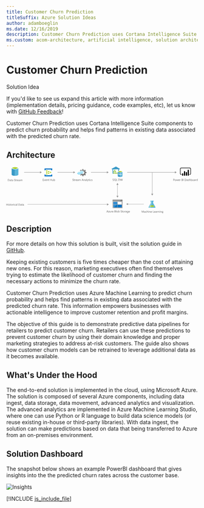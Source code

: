 ```yaml
---
title: Customer Churn Prediction
titleSuffix: Azure Solution Ideas
author: adamboeglin
ms.date: 12/16/2019
description: Customer Churn Prediction uses Cortana Intelligence Suite components to predict churn probability and helps find patterns in existing data associated with the predicted churn rate.
ms.custom: acom-architecture, artificial intelligence, solution architectures, Azure, ai gallery
---
```

# Customer Churn Prediction

<div class="alert">
    <p class="alert-title">
        <span class="icon is-left" aria-hidden="true">
            <span class="icon docon docon-lightbulb" role="presentation"></span>
        </span>Solution Idea</p>
    <p>If you'd like to see us expand this article with more information (implementation details, pricing guidance, code examples, etc), let us know with <a href="#feedback">GitHub Feedback</a>!</p>
</div>

Customer Churn Prediction uses Cortana Intelligence Suite components to predict churn probability and helps find patterns in existing data associated with the predicted churn rate.

## Architecture

<svg class="architecture-diagram" aria-labelledby="customer-churn-prediction" height="235.303" viewbox="0 0 961.382 235.303" width="961.382" xmlns="http://www.w3.org/2000/svg">
    <path d="M26.336 7.705v32.623c0 3.332 7.635 6.108 16.936 6.108V7.567H26.336z" fill="#3999c6"/>
    <path d="M42.994 46.574h.278c9.3 0 16.936-2.776 16.936-6.108V7.705H42.994z" fill="#59b4d9"/>
    <path d="M60.208 7.705c0 3.332-7.635 6.108-16.936 6.108s-16.936-2.776-16.936-6.108S33.971 1.6 43.272 1.6s16.936 2.774 16.936 6.105" fill="#fff"/>
    <path d="M56.737 7.289c0 2.221-6.108 4.026-13.465 4.026S29.806 9.51 29.806 7.289s6.108-4.026 13.465-4.026 13.465 1.8 13.465 4.026" fill="#7fba00"/>
    <path d="M53.961 9.788c1.8-.694 2.776-1.527 2.776-2.5 0-2.221-6.108-4.026-13.465-4.026-7.5 0-13.465 1.8-13.465 4.026 0 .972 1.111 1.8 2.776 2.5a31.743 31.743 0 0110.689-1.527 31.743 31.743 0 0110.689 1.527" fill="#b8d432"/>
    <path d="M7.215 73.066v-9.8h2.707q5.182 0 5.182 4.777a4.817 4.817 0 01-1.439 3.647 5.336 5.336 0 01-3.852 1.378zM8.364 64.3v7.725h1.463a4.151 4.151 0 003-1.033 3.869 3.869 0 001.073-2.924q0-3.768-4-3.768zM21.892 73.066h-1.121v-1.093h-.027a2.349 2.349 0 01-2.154 1.257 2.3 2.3 0 01-1.637-.555 1.916 1.916 0 01-.591-1.469q0-1.963 2.311-2.283l2.1-.295q0-1.784-1.442-1.783a3.446 3.446 0 00-2.283.861v-1.148a4.337 4.337 0 012.379-.656q2.468 0 2.468 2.611zm-1.121-3.541l-1.688.232a2.732 2.732 0 00-1.176.386 1.114 1.114 0 00-.4.981 1.066 1.066 0 00.366.837 1.416 1.416 0 00.974.325 1.8 1.8 0 001.377-.585 2.088 2.088 0 00.543-1.479zM27.251 73a2.166 2.166 0 01-1.046.219q-1.839 0-1.839-2.051v-4.145h-1.2v-.957h1.2v-1.709l1.121-.363v2.072h1.764v.957h-1.763v3.943a1.638 1.638 0 00.239 1.006.956.956 0 00.793.3 1.183 1.183 0 00.731-.232zM33.759 73.066h-1.121v-1.093h-.027a2.349 2.349 0 01-2.153 1.258 2.3 2.3 0 01-1.637-.555 1.916 1.916 0 01-.591-1.469q0-1.963 2.311-2.283l2.1-.295q0-1.784-1.442-1.783a3.446 3.446 0 00-2.283.861v-1.149a4.337 4.337 0 012.379-.656q2.468 0 2.468 2.611zm-1.121-3.541l-1.688.232a2.732 2.732 0 00-1.176.386 1.114 1.114 0 00-.4.981 1.066 1.066 0 00.366.837 1.416 1.416 0 00.974.325 1.8 1.8 0 001.377-.585 2.088 2.088 0 00.543-1.479zM39.4 72.67v-1.354a2.622 2.622 0 00.557.369 4.505 4.505 0 00.684.276 5.438 5.438 0 00.721.175 4.013 4.013 0 00.67.061 2.627 2.627 0 001.583-.393 1.475 1.475 0 00.349-1.822 1.962 1.962 0 00-.482-.536 4.782 4.782 0 00-.728-.465q-.42-.221-.906-.468-.513-.261-.957-.527a4.114 4.114 0 01-.772-.588 2.453 2.453 0 01-.516-.728 2.482 2.482 0 01.106-2.119 2.52 2.52 0 01.772-.817 3.522 3.522 0 011.09-.479 5.006 5.006 0 011.248-.156 4.784 4.784 0 012.112.348v1.293a3.827 3.827 0 00-2.229-.6 3.64 3.64 0 00-.752.078 2.137 2.137 0 00-.67.256 1.486 1.486 0 00-.479.459 1.213 1.213 0 00-.185.684 1.4 1.4 0 00.14.648 1.588 1.588 0 00.414.5 4.127 4.127 0 00.667.438q.393.211.906.465t1 .547a4.561 4.561 0 01.827.635 2.826 2.826 0 01.564.773 2.17 2.17 0 01.208.971 2.463 2.463 0 01-.284 1.227 2.322 2.322 0 01-.766.816 3.345 3.345 0 01-1.111.455 6.064 6.064 0 01-1.326.141 5.6 5.6 0 01-.574-.038 8.014 8.014 0 01-.7-.109 5.563 5.563 0 01-.673-.178 2.143 2.143 0 01-.508-.238zM49.94 73a2.166 2.166 0 01-1.046.219q-1.839 0-1.839-2.051v-4.145h-1.2v-.957h1.2v-1.709l1.121-.363v2.072h1.764v.957h-1.764v3.943a1.638 1.638 0 00.239 1.006.956.956 0 00.793.3 1.183 1.183 0 00.731-.232zM55.087 67.2a1.371 1.371 0 00-.848-.227 1.432 1.432 0 00-1.2.678 3.129 3.129 0 00-.482 1.846v3.568h-1.12v-7h1.121v1.441h.027a2.445 2.445 0 01.731-1.151 1.664 1.664 0 011.1-.413 1.817 1.817 0 01.67.1zM61.746 69.846H56.8a2.617 2.617 0 00.629 1.8 2.168 2.168 0 001.654.637 3.44 3.44 0 002.174-.779v1.056a4.065 4.065 0 01-2.44.67 2.959 2.959 0 01-2.331-.954 3.9 3.9 0 01-.848-2.683 3.828 3.828 0 01.926-2.663 2.967 2.967 0 012.3-1.028 2.631 2.631 0 012.126.889 3.7 3.7 0 01.752 2.467zM60.6 68.9a2.284 2.284 0 00-.468-1.512 1.6 1.6 0 00-1.282-.539 1.811 1.811 0 00-1.347.566 2.577 2.577 0 00-.684 1.484zM68.452 73.066h-1.121v-1.093H67.3a2.349 2.349 0 01-2.15 1.257 2.3 2.3 0 01-1.637-.555 1.916 1.916 0 01-.591-1.469q0-1.963 2.311-2.283l2.1-.295q0-1.784-1.442-1.783a3.446 3.446 0 00-2.283.861v-1.148a4.337 4.337 0 012.379-.656q2.468 0 2.468 2.611zm-1.121-3.541l-1.688.232a2.732 2.732 0 00-1.176.386 1.114 1.114 0 00-.4.981 1.066 1.066 0 00.366.837 1.416 1.416 0 00.974.325 1.8 1.8 0 001.377-.585 2.088 2.088 0 00.543-1.479zM80.5 73.066h-1.118v-4.02a3.029 3.029 0 00-.359-1.682 1.36 1.36 0 00-1.207-.52 1.494 1.494 0 00-1.22.656 2.509 2.509 0 00-.5 1.572v3.992h-1.123V68.91q0-2.065-1.593-2.064a1.473 1.473 0 00-1.217.618 2.559 2.559 0 00-.479 1.61v3.992h-1.12v-7h1.121v1.107h.027a2.378 2.378 0 012.174-1.273 2.02 2.02 0 011.982 1.449 2.5 2.5 0 012.325-1.449q2.31 0 2.311 2.85zM7.369 196.56H6.221v-4.47H1.148v4.471H0v-9.8h1.148v4.3h5.073v-4.3h1.148zM10.363 187.783a.71.71 0 01-.513-.205.693.693 0 01-.212-.52.719.719 0 01.725-.732.726.726 0 01.523.209.7.7 0 01.215.523.69.69 0 01-.215.512.717.717 0 01-.523.213zm.547 8.777H9.789v-7h1.121zM12.756 196.307v-1.2a3.318 3.318 0 002.017.678q1.477 0 1.477-.984a.855.855 0 00-.126-.476 1.252 1.252 0 00-.342-.345 2.581 2.581 0 00-.506-.271c-.194-.079-.4-.163-.625-.249a8.1 8.1 0 01-.817-.373 2.456 2.456 0 01-.588-.424 1.57 1.57 0 01-.355-.537 1.891 1.891 0 01-.12-.7 1.674 1.674 0 01.226-.872 2 2 0 01.6-.636 2.812 2.812 0 01.858-.387 3.833 3.833 0 01.995-.129 4.011 4.011 0 011.627.314v1.135a3.166 3.166 0 00-1.777-.506 2.077 2.077 0 00-.567.071 1.38 1.38 0 00-.434.2.918.918 0 00-.28.311.819.819 0 00-.1.4.956.956 0 00.1.457 1 1 0 00.291.328 2.2 2.2 0 00.465.26c.182.078.39.162.622.254a8.67 8.67 0 01.834.365 2.853 2.853 0 01.629.424 1.657 1.657 0 01.4.543 1.758 1.758 0 01.14.732 1.729 1.729 0 01-.229.9 1.959 1.959 0 01-.612.635 2.8 2.8 0 01-.882.377 4.355 4.355 0 01-1.046.123 3.967 3.967 0 01-1.875-.418zM22.367 196.492a2.166 2.166 0 01-1.046.219q-1.839 0-1.839-2.051v-4.143h-1.2v-.957h1.2v-1.709l1.121-.363v2.072h1.764v.957H20.6v3.943a1.638 1.638 0 00.239 1.006.956.956 0 00.793.3 1.183 1.183 0 00.731-.232zM26.681 196.724a3.249 3.249 0 01-2.478-.981 3.631 3.631 0 01-.926-2.6 3.788 3.788 0 01.964-2.756 3.467 3.467 0 012.6-.99 3.139 3.139 0 012.444.963 3.825 3.825 0 01.878 2.674 3.761 3.761 0 01-.947 2.683 3.316 3.316 0 01-2.535 1.007zm.082-6.385a2.131 2.131 0 00-1.709.734 3.019 3.019 0 00-.629 2.027 2.852 2.852 0 00.636 1.961 2.161 2.161 0 001.7.719 2.049 2.049 0 001.671-.705 3.053 3.053 0 00.584-2 3.107 3.107 0 00-.584-2.023 2.039 2.039 0 00-1.669-.712zM35.608 190.7a1.371 1.371 0 00-.848-.227 1.432 1.432 0 00-1.2.678 3.129 3.129 0 00-.482 1.846v3.568h-1.12v-7h1.121V191h.027a2.445 2.445 0 01.731-1.151 1.664 1.664 0 011.1-.413 1.817 1.817 0 01.67.1zM37.4 187.783a.71.71 0 01-.513-.205.693.693 0 01-.212-.52.719.719 0 01.725-.732.726.726 0 01.523.209.7.7 0 01.215.523.69.69 0 01-.215.512.717.717 0 01-.523.213zm.547 8.777h-1.122v-7h1.121zM44.987 196.238a3.637 3.637 0 01-1.914.486 3.169 3.169 0 01-2.417-.975 3.529 3.529 0 01-.919-2.525 3.881 3.881 0 01.991-2.779 3.468 3.468 0 012.646-1.049 3.674 3.674 0 011.627.342v1.148a2.846 2.846 0 00-1.668-.547 2.254 2.254 0 00-1.76.769 2.92 2.92 0 00-.687 2.021 2.78 2.78 0 00.646 1.941 2.228 2.228 0 001.733.711 2.807 2.807 0 001.723-.609zM51.693 196.56h-1.121v-1.094h-.027a2.349 2.349 0 01-2.153 1.258 2.3 2.3 0 01-1.637-.555 1.916 1.916 0 01-.591-1.469q0-1.963 2.311-2.283l2.1-.295q0-1.784-1.442-1.783a3.446 3.446 0 00-2.283.861v-1.148a4.337 4.337 0 012.379-.656q2.468 0 2.468 2.611zm-1.121-3.541l-1.688.232a2.732 2.732 0 00-1.176.386 1.114 1.114 0 00-.4.981 1.066 1.066 0 00.366.837 1.416 1.416 0 00.974.325 1.8 1.8 0 001.377-.585 2.088 2.088 0 00.543-1.479zM54.927 196.56h-1.121V186.2h1.121zM61.182 196.56v-9.8h2.707q5.182 0 5.182 4.777a4.817 4.817 0 01-1.439 3.647 5.336 5.336 0 01-3.852 1.378zm1.148-8.76v7.725h1.463a4.151 4.151 0 003-1.033 3.869 3.869 0 001.073-2.926q0-3.766-4.006-3.766zM75.858 196.56h-1.121v-1.094h-.027a2.349 2.349 0 01-2.153 1.258 2.3 2.3 0 01-1.637-.555 1.916 1.916 0 01-.591-1.469q0-1.963 2.311-2.283l2.1-.295q0-1.784-1.442-1.783a3.446 3.446 0 00-2.283.861v-1.148a4.337 4.337 0 012.379-.656q2.468 0 2.468 2.611zm-1.121-3.541l-1.688.232a2.732 2.732 0 00-1.176.386 1.114 1.114 0 00-.4.981 1.066 1.066 0 00.366.837 1.416 1.416 0 00.974.325 1.8 1.8 0 001.377-.585 2.088 2.088 0 00.543-1.479zM81.218 196.492a2.166 2.166 0 01-1.046.219q-1.839 0-1.839-2.051v-4.143h-1.2v-.957h1.2v-1.709l1.121-.363v2.072h1.764v.957h-1.764v3.943a1.638 1.638 0 00.239 1.006.956.956 0 00.793.3 1.183 1.183 0 00.731-.232zM87.726 196.56H86.6v-1.094h-.027a2.349 2.349 0 01-2.153 1.258 2.3 2.3 0 01-1.637-.555 1.916 1.916 0 01-.583-1.469q0-1.963 2.311-2.283l2.1-.295q0-1.784-1.442-1.783a3.446 3.446 0 00-2.283.861v-1.148a4.337 4.337 0 012.379-.656q2.468 0 2.468 2.611zm-1.126-3.541l-1.688.232a2.732 2.732 0 00-1.176.386 1.114 1.114 0 00-.4.981 1.066 1.066 0 00.366.837 1.416 1.416 0 00.974.325 1.8 1.8 0 001.377-.585 2.088 2.088 0 00.543-1.479z" fill="#5b5b5b"/>
    <path d="M215.782 27.426a.63.63 0 01-.667.667h-5.2a.63.63 0 01-.667-.667V23.56a.63.63 0 01.667-.667h5.2a.63.63 0 01.667.667zM225.115 31.426a.63.63 0 01-.667.667h-5.2a.63.63 0 01-.667-.667V27.56a.63.63 0 01.667-.667h5.2a.63.63 0 01.667.667zM215.782 35.426a.63.63 0 01-.667.667h-5.2a.63.63 0 01-.667-.667V31.56a.63.63 0 01.667-.667h5.2a.63.63 0 01.667.667zM206.449 23.426a.63.63 0 01-.667.667h-5.333a.63.63 0 01-.667-.667v-4a.63.63 0 01.667-.667h5.2c.533 0 .8.267.8.667z" fill="#b8d432"/>
    <path d="M229.782 9.426h-37.333a.63.63 0 00-.667.667v8a.63.63 0 00.667.667h4a.63.63 0 00.667-.667V14.76h28v3.333c0 .4.267.667.8.667h3.867a.63.63 0 00.667-.667v-8a.63.63 0 00-.668-.667zM229.782 40.226h-3.867a.63.63 0 00-.667.667v3.2h-28.133V40.76c0-.4-.267-.667-.8-.667h-3.867c-.4 0-.667.267-.667.8v7.867a.63.63 0 00.667.667h37.333a.63.63 0 00.667-.667v-7.867a.63.63 0 00-.666-.667z" fill="#0072c6"/>
    <path d="M206.449 31.426a.63.63 0 01-.667.667h-5.333a.63.63 0 01-.667-.667v-4a.63.63 0 01.667-.667h5.2c.533 0 .8.267.8.667zM206.449 39.426a.63.63 0 01-.667.667h-5.333a.63.63 0 01-.667-.667v-4a.63.63 0 01.667-.667h5.2c.533 0 .8.267.8.667z" fill="#b8d432"/>
    <path d="M396.689 36.964l1.12-2.892 5.131-1.772v-4.106l-.56-.187-4.571-1.307-1.12-2.892 2.332-4.758-2.892-2.892-.56.28-4.2 2.146-2.986-1.213-1.866-4.945h-4.2l-.187.56-1.4 4.385-2.892 1.12-4.938-2.146-2.986 2.892.28.56 1.306 2.426a14.685 14.685 0 017.371-1.866 15.049 15.049 0 019.61 3.919 21.6 21.6 0 011.773 1.493 7.121 7.121 0 01.746 1.025 7.276 7.276 0 01-1.866 9.33 7.145 7.145 0 01-7.371 1.026c-.28-.187-.466-.187-.56-.28a9.686 9.686 0 01-1.586-1.12c-.187 0-.28-.187-.56-.187a2.3 2.3 0 00-1.586.746l-.187.187a14.03 14.03 0 01-5.971 3.732L370.472 42l2.8 2.8.187.187.56-.28 4.2-2.146 2.892 1.12 1.586 4.945h4.2l.187-.56 1.493-4.385 2.892-1.12 4.945 2.146 2.8-3.079-.28-.56z" fill="#7a7a7a"/>
    <path d="M371.685 29.687A7.448 7.448 0 01360.4 29.5a.784.784 0 00-1.306 0 1.059 1.059 0 00-.28.746 1.781 1.781 0 00.28.746 9.418 9.418 0 0013.995.187 7.483 7.483 0 0111.2.28c.466.466 1.026.466 1.306 0a1.059 1.059 0 00.28-.746 1.781 1.781 0 00-.28-.746 9.387 9.387 0 00-13.91-.28z" fill="#48c8ef"/>
    <path d="M378.682 31.459a5.923 5.923 0 00-4.478 1.866l-.187.187-.187.187a10.517 10.517 0 01-8.117 3.359 11.392 11.392 0 01-8.024-3.732c-.466-.466-1.026-.466-1.306 0-.093 0-.093.187-.093.466a1.256 1.256 0 00.466.84 12.334 12.334 0 009.33 4.385 12.028 12.028 0 009.423-4.105l.187-.187.187-.187a4.23 4.23 0 013.079-1.306 4.4 4.4 0 013.079 1.493c.466.466 1.026.466 1.306 0a1.059 1.059 0 00.28-.746 1.781 1.781 0 00-.28-.746 7.589 7.589 0 00-4.665-1.774z" fill="#00abec"/>
    <path d="M370.845 27.634a10.941 10.941 0 018.117-3.452 10.82 10.82 0 017.837 3.732c.466.466 1.026.466 1.306 0a1.059 1.059 0 00.28-.746 1.781 1.781 0 00-.28-.746 12.334 12.334 0 00-9.33-4.385 12.531 12.531 0 00-9.423 4.105l-.187.187-.187.187a4.09 4.09 0 01-6.158-.187c-.466-.466-1.026-.466-1.306 0a1.059 1.059 0 00-.28.746 1.781 1.781 0 00.28.746 5.993 5.993 0 008.863.187l.187-.187z" fill="#84d6ef"/>
    <g opacity=".2" style="isolation:isolate" fill="#f1f1f1">
        <path d="M379.522 35.658c-.187 0-.28-.187-.56-.187a2.3 2.3 0 00-1.586.746l-.187.187a14.03 14.03 0 01-5.971 3.732l-.84 1.773 1.493 1.493 7.651-7.744zM371.592 22.316a14.685 14.685 0 017.371-1.866 15.049 15.049 0 019.61 3.919c.466.373.84.653 1.306 1.026l7.744-7.744-1.586-1.586-.56.28-4.2 2.146-2.892-1.12-1.866-4.945h-4.2l-.187.56-1.4 4.385-2.892 1.12-4.94-2.146-2.986 2.892.28.56z"/>
    </g>
    <path d="M188 71.849h-5.2v-9.8h4.977v1.039h-3.828v3.261h3.541v1.032h-3.541v3.432H188zM195.237 64.849l-2.789 7h-1.1l-2.652-7h1.23l1.777 5.086a4.589 4.589 0 01.246.978h.027a4.592 4.592 0 01.219-.95l1.859-5.113zM201.984 68.629h-4.942a2.617 2.617 0 00.629 1.8 2.168 2.168 0 001.654.636 3.44 3.44 0 002.174-.779v1.053a4.065 4.065 0 01-2.44.67 2.955 2.955 0 01-2.331-.954 3.9 3.9 0 01-.848-2.683 3.83 3.83 0 01.926-2.663 2.97 2.97 0 012.3-1.028 2.631 2.631 0 012.126.889 3.706 3.706 0 01.752 2.468zm-1.148-.95a2.28 2.28 0 00-.468-1.511 1.6 1.6 0 00-1.282-.54 1.808 1.808 0 00-1.347.567 2.577 2.577 0 00-.684 1.483zM209.49 71.849h-1.121v-3.993q0-2.228-1.627-2.229a1.766 1.766 0 00-1.391.632 2.345 2.345 0 00-.55 1.6v3.992h-1.121v-7h1.12v1.162h.027a2.527 2.527 0 012.3-1.326 2.142 2.142 0 011.757.741 3.306 3.306 0 01.608 2.144zM214.849 71.78a2.166 2.166 0 01-1.049.22q-1.839 0-1.839-2.051v-4.143h-1.2v-.957h1.2V63.14l1.121-.362v2.071h1.764v.957h-1.764v3.944a1.635 1.635 0 00.239 1 .956.956 0 00.793.3 1.177 1.177 0 00.731-.232zM227.7 71.849h-1.148v-4.471h-5.072v4.471h-1.148v-9.8h1.148v4.3h5.072v-4.3h1.148zM235.781 71.849h-1.121v-1.108h-.027a2.3 2.3 0 01-2.16 1.271q-2.5 0-2.5-2.98v-4.183h1.114v4.006q0 2.215 1.7 2.215a1.718 1.718 0 001.35-.6 2.319 2.319 0 00.53-1.583v-4.038h1.121zM239.192 70.837h-.027v1.012h-1.121V61.485h1.121v4.594h.027a2.651 2.651 0 012.42-1.395 2.565 2.565 0 012.109.94 3.879 3.879 0 01.762 2.519 4.343 4.343 0 01-.854 2.813 2.848 2.848 0 01-2.338 1.056 2.3 2.3 0 01-2.099-1.175zm-.027-2.823v.978a2.084 2.084 0 00.564 1.474 2.012 2.012 0 003.028-.175 3.574 3.574 0 00.578-2.167 2.822 2.822 0 00-.54-1.832 1.789 1.789 0 00-1.463-.663 1.984 1.984 0 00-1.572.681 2.5 2.5 0 00-.595 1.704zM332.368 71.452V70.1a2.622 2.622 0 00.557.369 4.407 4.407 0 00.684.276 5.29 5.29 0 00.721.175 4.02 4.02 0 00.67.062 2.627 2.627 0 001.583-.393 1.475 1.475 0 00.349-1.822 1.979 1.979 0 00-.482-.537 4.859 4.859 0 00-.728-.465q-.42-.221-.906-.468-.513-.259-.957-.526a4.114 4.114 0 01-.772-.588 2.457 2.457 0 01-.516-.729 2.482 2.482 0 01.106-2.119 2.527 2.527 0 01.772-.816 3.5 3.5 0 011.09-.479 4.961 4.961 0 011.248-.157 4.781 4.781 0 012.112.349v1.292a3.827 3.827 0 00-2.229-.6 3.642 3.642 0 00-.752.079 2.09 2.09 0 00-.67.256 1.494 1.494 0 00-.479.458 1.216 1.216 0 00-.185.684 1.4 1.4 0 00.14.649 1.6 1.6 0 00.414.5 4.127 4.127 0 00.667.438q.393.212.906.465t1 .547a4.565 4.565 0 01.827.636 2.837 2.837 0 01.564.772 2.173 2.173 0 01.208.971 2.467 2.467 0 01-.284 1.228 2.33 2.33 0 01-.766.816 3.366 3.366 0 01-1.111.455 6.125 6.125 0 01-1.326.14 5.333 5.333 0 01-.574-.038q-.342-.037-.7-.109a5.388 5.388 0 01-.673-.178 2.069 2.069 0 01-.508-.241zM342.909 71.78a2.166 2.166 0 01-1.046.219q-1.839 0-1.839-2.051v-4.142h-1.2v-.957h1.2V63.14l1.121-.362v2.071h1.764v.957h-1.764v3.944a1.635 1.635 0 00.239 1 .956.956 0 00.793.3 1.177 1.177 0 00.731-.232zM348.056 65.983a1.371 1.371 0 00-.848-.226 1.431 1.431 0 00-1.2.677 3.129 3.129 0 00-.482 1.846v3.568h-1.121v-7h1.121v1.442h.027a2.449 2.449 0 01.731-1.152 1.669 1.669 0 011.1-.413 1.838 1.838 0 01.67.1zM354.714 68.629h-4.942a2.617 2.617 0 00.629 1.8 2.168 2.168 0 001.654.636 3.44 3.44 0 002.174-.779v1.053a4.065 4.065 0 01-2.44.67 2.955 2.955 0 01-2.331-.954 3.9 3.9 0 01-.848-2.683 3.83 3.83 0 01.926-2.663 2.97 2.97 0 012.3-1.028 2.631 2.631 0 012.126.889 3.706 3.706 0 01.752 2.468zm-1.148-.95a2.28 2.28 0 00-.468-1.511 1.6 1.6 0 00-1.282-.54 1.808 1.808 0 00-1.347.567 2.577 2.577 0 00-.684 1.483zM361.42 71.849h-1.12v-1.094h-.027a2.347 2.347 0 01-2.153 1.258 2.3 2.3 0 01-1.637-.554 1.919 1.919 0 01-.591-1.47q0-1.961 2.311-2.283l2.1-.294q0-1.784-1.442-1.784a3.446 3.446 0 00-2.283.861v-1.148a4.337 4.337 0 012.379-.656q2.468 0 2.468 2.611zm-1.12-3.542l-1.688.232a2.759 2.759 0 00-1.176.386 1.115 1.115 0 00-.4.981 1.066 1.066 0 00.366.837 1.411 1.411 0 00.974.325 1.8 1.8 0 001.377-.585A2.086 2.086 0 00360.3 69zM373.472 71.849h-1.121v-4.02a3.034 3.034 0 00-.359-1.682 1.36 1.36 0 00-1.207-.52 1.494 1.494 0 00-1.22.656 2.511 2.511 0 00-.5 1.572v3.992h-1.121v-4.155q0-2.064-1.593-2.064a1.476 1.476 0 00-1.217.618 2.559 2.559 0 00-.479 1.61v3.992h-1.121v-7h1.121v1.107h.027a2.378 2.378 0 012.174-1.271 2.02 2.02 0 011.982 1.449 2.5 2.5 0 012.324-1.449q2.31 0 2.311 2.851zM387.165 71.849h-1.271l-1.04-2.749H380.7l-.978 2.748h-1.278l3.76-9.8h1.189zm-2.687-3.78l-1.538-4.177a3.974 3.974 0 01-.15-.656h-.027a3.668 3.668 0 01-.157.656l-1.524 4.177zM394.267 71.849h-1.121v-3.993q0-2.228-1.627-2.229a1.766 1.766 0 00-1.391.632 2.345 2.345 0 00-.55 1.6v3.992h-1.121v-7h1.121v1.162h.027a2.527 2.527 0 012.3-1.326 2.142 2.142 0 011.757.741 3.306 3.306 0 01.608 2.144zM401.39 71.849h-1.121v-1.094h-.027a2.347 2.347 0 01-2.153 1.258 2.3 2.3 0 01-1.637-.554 1.919 1.919 0 01-.591-1.47q0-1.961 2.311-2.283l2.1-.294q0-1.784-1.442-1.784a3.446 3.446 0 00-2.283.861v-1.148a4.337 4.337 0 012.379-.656q2.468 0 2.468 2.611zm-1.121-3.541l-1.688.232a2.759 2.759 0 00-1.176.386 1.115 1.115 0 00-.4.981 1.066 1.066 0 00.366.837 1.411 1.411 0 00.974.325 1.8 1.8 0 001.377-.585 2.086 2.086 0 00.547-1.484zM404.624 71.849H403.5V61.485h1.121zM412.464 64.849l-3.22 8.121q-.861 2.174-2.42 2.174a2.587 2.587 0 01-.731-.089v-1a2.077 2.077 0 00.663.123 1.374 1.374 0 001.271-1.012l.561-1.326-2.734-6.986h1.246l1.894 5.387q.034.1.144.533h.041q.034-.164.137-.52l1.989-5.4zM416.956 71.78a2.166 2.166 0 01-1.046.22q-1.839 0-1.839-2.051v-4.143h-1.2v-.957h1.2V63.14l1.121-.362v2.071h1.764v.957h-1.764v3.944a1.635 1.635 0 00.239 1 .956.956 0 00.793.3 1.177 1.177 0 00.731-.232zM419.027 63.071a.71.71 0 01-.513-.205.691.691 0 01-.212-.52.719.719 0 01.725-.731.722.722 0 01.523.209.73.73 0 010 1.035.72.72 0 01-.523.212zm.547 8.777h-1.121v-7h1.121zM426.615 71.527a3.637 3.637 0 01-1.914.485 3.172 3.172 0 01-2.417-.974 3.533 3.533 0 01-.919-2.526 3.878 3.878 0 01.991-2.778 3.465 3.465 0 012.644-1.05 3.687 3.687 0 011.627.342v1.148a2.853 2.853 0 00-1.668-.547 2.257 2.257 0 00-1.76.769 2.921 2.921 0 00-.687 2.021 2.778 2.778 0 00.646 1.941 2.228 2.228 0 001.733.711 2.806 2.806 0 001.723-.608zM427.886 71.6v-1.2a3.317 3.317 0 002.017.677q1.477 0 1.477-.984a.859.859 0 00-.126-.476 1.279 1.279 0 00-.342-.345 2.634 2.634 0 00-.506-.271q-.291-.119-.625-.249a8.107 8.107 0 01-.817-.372 2.51 2.51 0 01-.588-.424 1.58 1.58 0 01-.355-.537 1.9 1.9 0 01-.12-.7 1.677 1.677 0 01.226-.872 2 2 0 01.6-.635 2.766 2.766 0 01.858-.387 3.833 3.833 0 01.995-.13 4.011 4.011 0 011.627.314v1.135a3.174 3.174 0 00-1.777-.506 2.116 2.116 0 00-.567.071 1.4 1.4 0 00-.434.2.931.931 0 00-.28.312.816.816 0 00-.1.4.957.957 0 00.1.458 1 1 0 00.291.328 2.244 2.244 0 00.465.26q.273.117.622.253a8.427 8.427 0 01.834.366 2.819 2.819 0 01.629.424 1.646 1.646 0 01.4.543 1.756 1.756 0 01.14.731 1.724 1.724 0 01-.229.9 1.962 1.962 0 01-.612.636 2.821 2.821 0 01-.882.376 4.355 4.355 0 01-1.046.123 3.979 3.979 0 01-1.875-.419z" fill="#5b5b5b"/>
    <path fill="#969696" d="M257.227 28.344h81.265v1.5h-81.265z"/>
    <path fill="#969696" d="M336.961 23.858l9.067 5.236-9.067 5.235V23.858zM89.227 28.344h81.265v1.5H89.227z"/>
    <path fill="#969696" d="M168.961 23.858l9.067 5.236-9.067 5.235V23.858zM609.762 188.344h81.265v1.5h-81.265z"/>
    <path fill="#969696" d="M611.294 194.329l-9.067-5.235 9.067-5.236v10.471zM425.219 28.344h81.265v1.5h-81.265z"/>
    <path fill="#969696" d="M504.952 23.858l9.067 5.236-9.067 5.235V23.858zM106.233 189.836h401.265v1.5H106.233z"/>
    <path fill="#969696" d="M505.966 185.35l9.067 5.236-9.067 5.235V185.35zM607.219 28.344h241.265v1.5H607.219z"/>
    <path fill="#969696" d="M846.952 23.858l9.067 5.236-9.067 5.235V23.858z"/>
    <path fill="#7fbb42" d="M542.427 16.495h5.179v5.179h-5.179zM538.321 30.539h5.179v5.179h-5.179zM545.691 30.539h5.179v5.179h-5.179zM552.988 30.539h5.179v5.179h-5.179zM538.321 23.517h5.179v5.179h-5.179zM545.691 23.517h5.179v5.179h-5.179z"/>
    <path fill="#3999c6" d="M550.797 0l-21.398 10.837V14h4.163v21.893h3.482V14h25.36v20.5h3.83V14h3.816v-3.163L550.797 0z"/>
    <path fill="#b8d433" d="M547.606 21.675h-.595v-4.512h-4.584v-.668h5.179v5.18z" opacity=".8"/>
    <path fill="#b8d433" d="M542.427 16.495h.595v4.527h4.584v.653h-5.179v-5.18z" opacity=".5"/>
    <path fill="#b8d433" d="M543.5 28.697h-.58v-4.512h-4.599v-.668h5.179v5.18z" opacity=".8"/>
    <path fill="#b8d433" d="M538.321 23.517h.595v4.512h4.584v.668h-5.179v-5.18z" opacity=".5"/>
    <path fill="#b8d433" d="M550.899 28.697h-.623v-4.512h-4.585v-.668h5.208v5.18z" opacity=".8"/>
    <path fill="#b8d433" d="M545.691 23.517h.624v4.512h4.584v.668h-5.208v-5.18z" opacity=".5"/>
    <path fill="#b8d433" d="M543.5 35.718h-.58v-4.526h-4.599v-.653h5.179v5.179z" opacity=".8"/>
    <path fill="#b8d433" d="M538.321 30.539h.595v4.512h4.584v.667h-5.179v-5.179z" opacity=".5"/>
    <path fill="#b8d433" d="M550.899 35.718h-.623v-4.526h-4.585v-.653h5.208v5.179z" opacity=".8"/>
    <path fill="#b8d433" d="M545.691 30.539h.624v4.512h4.584v.667h-5.208v-5.179z" opacity=".5"/>
    <path fill="#b8d433" d="M558.168 35.718h-.595v-4.526h-4.585v-.653h5.18v5.179z" opacity=".8"/>
    <path fill="#b8d433" d="M552.988 30.539h.595v4.512h4.585v.667h-5.18v-5.179z" opacity=".5"/>
    <path fill="#b8d433" d="M543.196 21.675h-.769v-.595l4.483-4.585h.696v.523l-4.41 4.657zM546.46 28.697h-.769v-.595l4.526-4.585h.682v.523l-4.439 4.657zM539.09 28.697h-.769v-.595l4.483-4.585h.696v.523l-4.41 4.657zM539.09 35.718h-.769v-.594l4.483-4.585h.696v.522l-4.41 4.657zM546.46 35.718h-.769v-.594l4.526-4.585h.682v.522l-4.439 4.657zM553.757 35.718h-.769v-.594l4.483-4.585h.697v.522l-4.411 4.657z" opacity=".8"/>
    <path d="M560.083 25.81v22.545c0 2.321 5.252 4.236 11.708 4.236V25.81z" fill="#3999c6"/>
    <path d="M571.617 52.606h.174c6.471 0 11.708-1.915 11.708-4.236V25.81h-11.882v26.8z" fill="#5ab4d9"/>
    <path d="M583.5 25.81c0 2.321-5.252 4.236-11.708 4.236s-11.708-1.9-11.708-4.236 5.252-4.236 11.708-4.236S583.5 23.445 583.5 25.81" fill="#fff"/>
    <path d="M581.1 25.563c0 1.523-4.164 2.815-9.314 2.815s-9.314-1.248-9.314-2.815c0-1.523 4.164-2.815 9.314-2.815s9.314 1.262 9.314 2.815" fill="#7fbb42"/>
    <path d="M579.161 27.275c1.219-.493 1.944-1.074 1.944-1.7 0-1.523-4.164-2.815-9.314-2.815s-9.314 1.248-9.314 2.815c0 .667.725 1.248 1.944 1.7a21.7 21.7 0 017.37-1.074 20.72 20.72 0 017.37 1.074" fill="#b8d433"/>
    <path d="M563 41.971v-1.6a2.933 2.933 0 00.943.551 3.726 3.726 0 001 .174 1.814 1.814 0 00.522-.073.976.976 0 00.377-.145.47.47 0 00.2-.247.97.97 0 00.073-.276.639.639 0 00-.1-.377 1.646 1.646 0 00-.319-.319c-.145-.1-.319-.174-.493-.276-.174-.073-.377-.174-.624-.276a3.724 3.724 0 01-1.248-.827 1.856 1.856 0 01-.421-1.219 2.017 2.017 0 01.2-.943 1.885 1.885 0 01.595-.667 2.192 2.192 0 01.9-.377 5.185 5.185 0 011.074-.1 6.189 6.189 0 01.972.073 2.932 2.932 0 01.8.2v1.494a2.309 2.309 0 00-.377-.2 3.582 3.582 0 00-.421-.145c-.145-.029-.319-.073-.45-.1a2.053 2.053 0 00-.421-.029 2.655 2.655 0 00-.493.029.976.976 0 00-.377.145c-.1.073-.174.145-.247.2a.4.4 0 00-.073.276.586.586 0 00.1.319 1.234 1.234 0 00.276.276 2.148 2.148 0 00.421.247c.174.073.348.174.551.247a4.742 4.742 0 01.769.377 2.779 2.779 0 01.595.45 1.67 1.67 0 01.377.595 2.2 2.2 0 01.145.769 2.368 2.368 0 01-.2 1 1.719 1.719 0 01-.624.667 2.38 2.38 0 01-.9.348 5.185 5.185 0 01-1.074.1 5.615 5.615 0 01-1.117-.1 1.934 1.934 0 01-.911-.241zM571.994 42.392a3.412 3.412 0 01-2.5-1 3.668 3.668 0 01-.972-2.611 3.794 3.794 0 01.972-2.713 3.357 3.357 0 012.568-1.045 3.3 3.3 0 012.466 1 3.651 3.651 0 01.943 2.64 3.794 3.794 0 01-.972 2.713l-.073.073-.073.073 1.813 1.741h-2.263l-.943-.972a4.241 4.241 0 01-.966.101zm.073-5.977a1.664 1.664 0 00-1.349.624 2.514 2.514 0 00-.493 1.668 2.684 2.684 0 00.493 1.668 1.593 1.593 0 001.291.624 1.669 1.669 0 001.32-.595 2.684 2.684 0 00.493-1.668 2.851 2.851 0 00-.493-1.736 1.506 1.506 0 00-1.263-.585zM580.931 42.247h-4.236v-7.123h1.6v5.8h2.64v1.32z" fill="#fff"/>
    <path d="M749.064 203.716L737.855 184.3v-7.86h.2a2.427 2.427 0 100-4.855h-12.227a2.428 2.428 0 000 4.856h.2v7.859l-11.209 19.414c-1.23 2.129-.224 3.871 2.235 3.871h29.773c2.461.002 3.466-1.74 2.237-3.869z" fill="#59b4d9"/>
    <path fill="#b8d432" d="M724.054 195.359l-4.626 8.011h25.029l-4.625-8.011h-15.778z"/>
    <path d="M732.537 198.61a2.257 2.257 0 002.031-3.251h-4.063a2.257 2.257 0 002.032 3.251z" fill="#7fba00"/>
    <circle cx="735.344" cy="200.355" fill="#7fba00" r="1.11"/>
    <path d="M714.822 203.716l11.209-19.416v-7.859h-.2a2.427 2.427 0 110-4.855h5.27v12.652l-5.908 23.348h-8.134c-2.459.001-3.467-1.741-2.237-3.87z" fill="#fff" opacity=".25"/>
    <path d="M690.473 232.008h-1.142v-6.576q0-.779.1-1.906h-.031a6.119 6.119 0 01-.294.949l-3.35 7.533h-.556l-3.343-7.479a5.828 5.828 0 01-.294-1h-.027q.055.587.055 1.92v6.563h-1.107v-9.8H682l3 6.829a8.77 8.77 0 01.451 1.176h.041q.294-.806.472-1.2l3.069-6.809h1.436zM697.91 232.008h-1.121v-1.094h-.027a2.347 2.347 0 01-2.153 1.258 2.3 2.3 0 01-1.637-.553 1.919 1.919 0 01-.591-1.471q0-1.961 2.311-2.283l2.1-.293q0-1.784-1.442-1.785a3.446 3.446 0 00-2.283.861V225.5a4.337 4.337 0 012.379-.656q2.468 0 2.468 2.611zm-1.121-3.541l-1.688.232a2.745 2.745 0 00-1.176.387 1.113 1.113 0 00-.4.98 1.07 1.07 0 00.366.838 1.411 1.411 0 00.974.324 1.8 1.8 0 001.377-.584 2.088 2.088 0 00.543-1.48zM704.794 231.687a3.646 3.646 0 01-1.914.484 3.168 3.168 0 01-2.417-.974 3.53 3.53 0 01-.919-2.526 3.881 3.881 0 01.991-2.778 3.465 3.465 0 012.646-1.05 3.687 3.687 0 011.627.342v1.148a2.853 2.853 0 00-1.668-.547 2.254 2.254 0 00-1.76.77 2.917 2.917 0 00-.687 2.02 2.778 2.778 0 00.646 1.941 2.224 2.224 0 001.733.711 2.811 2.811 0 001.723-.607zM712.3 232.008h-1.121v-4.033q0-2.187-1.627-2.187a1.773 1.773 0 00-1.381.633 2.356 2.356 0 00-.561 1.623v3.965h-1.121v-10.365h1.121v4.525h.027a2.546 2.546 0 012.3-1.326q2.365 0 2.365 2.852zM714.986 223.23a.71.71 0 01-.513-.205.691.691 0 01-.212-.52.717.717 0 01.725-.73.721.721 0 01.523.208.731.731 0 010 1.036.72.72 0 01-.523.211zm.547 8.777h-1.121v-7h1.121zM723.613 232.008h-1.121v-3.992q0-2.228-1.627-2.229a1.764 1.764 0 00-1.391.633 2.343 2.343 0 00-.55 1.6v3.992H717.8v-7h1.121v1.162h.027a2.527 2.527 0 012.3-1.326 2.143 2.143 0 011.757.742 3.3 3.3 0 01.608 2.143zM731.352 228.789h-4.942a2.617 2.617 0 00.629 1.8 2.167 2.167 0 001.654.635 3.44 3.44 0 002.174-.779v1.055a4.058 4.058 0 01-2.44.67 2.958 2.958 0 01-2.331-.953 3.9 3.9 0 01-.848-2.684 3.826 3.826 0 01.926-2.662 2.971 2.971 0 012.3-1.029 2.634 2.634 0 012.126.889 3.709 3.709 0 01.752 2.469zm-1.148-.951a2.279 2.279 0 00-.468-1.51 1.6 1.6 0 00-1.282-.541 1.809 1.809 0 00-1.347.568 2.571 2.571 0 00-.684 1.482zM742.118 232.008h-5.086v-9.8h1.148v8.764h3.938zM749.1 228.789h-4.942a2.617 2.617 0 00.629 1.8 2.167 2.167 0 001.654.635 3.44 3.44 0 002.174-.779v1.055a4.058 4.058 0 01-2.44.67 2.958 2.958 0 01-2.331-.953 3.9 3.9 0 01-.848-2.684 3.826 3.826 0 01.926-2.662 2.971 2.971 0 012.3-1.029 2.634 2.634 0 012.126.889 3.709 3.709 0 01.752 2.469zm-1.148-.951a2.279 2.279 0 00-.468-1.51 1.6 1.6 0 00-1.282-.541 1.809 1.809 0 00-1.347.568 2.571 2.571 0 00-.684 1.482zM755.8 232.008h-1.121v-1.094h-.027a2.347 2.347 0 01-2.153 1.258 2.3 2.3 0 01-1.637-.553 1.919 1.919 0 01-.591-1.471q0-1.961 2.311-2.283l2.1-.293q0-1.784-1.442-1.785a3.446 3.446 0 00-2.283.861V225.5a4.337 4.337 0 012.379-.656q2.468 0 2.468 2.611zm-1.121-3.541l-1.688.232a2.745 2.745 0 00-1.176.387 1.113 1.113 0 00-.4.98 1.07 1.07 0 00.366.838 1.411 1.411 0 00.974.324 1.8 1.8 0 001.377-.584 2.088 2.088 0 00.543-1.48zM761.566 226.142a1.371 1.371 0 00-.848-.225 1.43 1.43 0 00-1.2.676 3.129 3.129 0 00-.482 1.846v3.568h-1.121v-7h1.121v1.443h.027a2.444 2.444 0 01.731-1.152 1.67 1.67 0 011.1-.414 1.838 1.838 0 01.67.1zM768.566 232.008h-1.121v-3.992q0-2.228-1.627-2.229a1.764 1.764 0 00-1.391.633 2.343 2.343 0 00-.55 1.6v3.992h-1.121v-7h1.121v1.162h.027a2.527 2.527 0 012.3-1.326 2.143 2.143 0 011.757.742 3.3 3.3 0 01.608 2.143zM771.253 223.23a.71.71 0 01-.513-.205.691.691 0 01-.212-.52.717.717 0 01.725-.73.721.721 0 01.523.208.731.731 0 010 1.036.72.72 0 01-.523.211zm.547 8.777h-1.121v-7h1.121zM779.88 232.008h-1.121v-3.992q0-2.228-1.627-2.229a1.764 1.764 0 00-1.391.633 2.343 2.343 0 00-.55 1.6v3.992h-1.121v-7h1.121v1.162h.027a2.527 2.527 0 012.3-1.326 2.143 2.143 0 011.757.742 3.3 3.3 0 01.608 2.143zM787.967 231.447q0 3.855-3.691 3.855a4.956 4.956 0 01-2.27-.492v-1.121a4.661 4.661 0 002.256.656q2.584 0 2.584-2.748v-.766h-.027a2.833 2.833 0 01-4.508.407 3.729 3.729 0 01-.8-2.5 4.361 4.361 0 01.858-2.838 2.867 2.867 0 012.348-1.053 2.283 2.283 0 012.1 1.135h.027v-.971h1.121zm-1.121-2.6v-1.037a2 2 0 00-.564-1.428 1.858 1.858 0 00-1.4-.6 1.946 1.946 0 00-1.627.756 3.371 3.371 0 00-.588 2.115 2.9 2.9 0 00.564 1.87 1.82 1.82 0 001.494.7 1.949 1.949 0 001.535-.67 2.5 2.5 0 00.586-1.709zM534.383 71.128v-1.354a2.622 2.622 0 00.557.369 4.407 4.407 0 00.684.276 5.29 5.29 0 00.721.175 4.02 4.02 0 00.67.062 2.627 2.627 0 001.583-.393 1.475 1.475 0 00.349-1.822 1.979 1.979 0 00-.482-.537 4.859 4.859 0 00-.728-.465q-.42-.221-.906-.468-.513-.259-.957-.526a4.114 4.114 0 01-.772-.588 2.457 2.457 0 01-.516-.729 2.482 2.482 0 01.106-2.119 2.527 2.527 0 01.772-.816 3.5 3.5 0 011.09-.479 4.961 4.961 0 011.248-.157 4.781 4.781 0 012.112.349V63.2a3.827 3.827 0 00-2.229-.6 3.642 3.642 0 00-.752.079 2.09 2.09 0 00-.67.256 1.494 1.494 0 00-.479.458 1.216 1.216 0 00-.185.684 1.4 1.4 0 00.14.649 1.6 1.6 0 00.414.5 4.127 4.127 0 00.667.438q.393.212.906.465t1 .547a4.565 4.565 0 01.827.636 2.837 2.837 0 01.564.772 2.173 2.173 0 01.208.971 2.467 2.467 0 01-.284 1.228 2.33 2.33 0 01-.766.816 3.366 3.366 0 01-1.111.455 6.125 6.125 0 01-1.326.14 5.333 5.333 0 01-.574-.038q-.342-.037-.7-.109a5.388 5.388 0 01-.673-.178 2.069 2.069 0 01-.508-.241zM546.23 71.688a4.327 4.327 0 01-3.343-1.374 5.1 5.1 0 01-1.251-3.575 5.385 5.385 0 011.278-3.773 4.479 4.479 0 013.479-1.408 4.21 4.21 0 013.268 1.367 5.1 5.1 0 011.244 3.575 5.417 5.417 0 01-1.271 3.794 3.755 3.755 0 01-.643.574l2.755 1.976h-2.085l-1.846-1.381a5.314 5.314 0 01-1.585.225zm.082-9.092a3.162 3.162 0 00-2.509 1.114 4.314 4.314 0 00-.964 2.926 4.384 4.384 0 00.937 2.919 3.08 3.08 0 002.454 1.1 3.221 3.221 0 002.543-1.053 4.3 4.3 0 00.93-2.946 4.478 4.478 0 00-.9-3 3.092 3.092 0 00-2.491-1.056zM557.919 71.524h-5.086v-9.8h1.148v8.764h3.938zM563.258 71.524v-9.8h2.707q5.182 0 5.182 4.778a4.813 4.813 0 01-1.439 3.646 5.336 5.336 0 01-3.852 1.378zm1.148-8.764v7.725h1.463a4.155 4.155 0 003-1.032 3.87 3.87 0 001.073-2.926q0-3.768-4.006-3.767zM584.7 61.722l-2.769 9.8h-1.347l-2.017-7.164a4.471 4.471 0 01-.157-1h-.027a5.079 5.079 0 01-.178.984l-2.03 7.178h-1.333l-2.871-9.8h1.265l2.085 7.52a4.959 4.959 0 01.164.984h.034a5.8 5.8 0 01.212-.984l2.167-7.52h1.1l2.078 7.574a5.581 5.581 0 01.164.916h.027a5.448 5.448 0 01.185-.943l2-7.547z" fill="#5b5b5b"/>
    <path d="M533.732 207.37a1.88 1.88 0 001.8 1.9h46.3a1.9 1.9 0 001.9-1.9v-33.1h-50z" fill="#a0a1a2"/>
    <path d="M581.832 166.57h-46.3a1.88 1.88 0 00-1.8 1.9v5.7h50v-5.7a1.9 1.9 0 00-1.9-1.9" fill="#7a7a7a"/>
    <path fill="#0072c6" d="M537.432 177.67h20.4v13h-20.4zM537.432 192.47h20.4v13h-20.4z"/>
    <path fill="#fff" d="M559.632 177.67h20.3v13h-20.3z"/>
    <path fill="#0072c6" d="M559.632 192.47h20.3v13h-20.3z"/>
    <path d="M535.732 166.57a2.006 2.006 0 00-2 2v38.6a2.006 2.006 0 002 2h2.2l39.4-42.6z" fill="#fff" opacity=".2"/>
    <path d="M512.1 230.721h-1.271l-1.039-2.748h-4.16l-.978 2.748h-1.278l3.76-9.8h1.189zm-2.687-3.781l-1.538-4.176a3.974 3.974 0 01-.15-.656h-.027a3.712 3.712 0 01-.157.656l-1.524 4.176zM518.27 224.041l-4.143 5.723h4.1v.957h-5.749v-.35l4.143-5.693h-3.753v-.957h5.4zM525.379 230.721h-1.121v-1.107h-.027a2.3 2.3 0 01-2.16 1.271q-2.5 0-2.5-2.98v-4.184h1.114v4.006q0 2.215 1.7 2.215a1.716 1.716 0 001.35-.605 2.315 2.315 0 00.53-1.582v-4.033h1.121zM531.292 224.855a1.371 1.371 0 00-.848-.227 1.432 1.432 0 00-1.2.678 3.129 3.129 0 00-.482 1.846v3.568h-1.121v-7h1.121v1.441h.027a2.445 2.445 0 01.731-1.151 1.664 1.664 0 011.1-.413 1.817 1.817 0 01.67.1zM537.95 227.5h-4.942a2.617 2.617 0 00.629 1.8 2.168 2.168 0 001.654.637 3.44 3.44 0 002.174-.779v1.053a4.065 4.065 0 01-2.44.67 2.959 2.959 0 01-2.331-.954 3.9 3.9 0 01-.848-2.683 3.828 3.828 0 01.926-2.663 2.967 2.967 0 012.3-1.028 2.631 2.631 0 012.126.889 3.7 3.7 0 01.752 2.467zm-1.148-.949a2.284 2.284 0 00-.468-1.512 1.6 1.6 0 00-1.282-.539 1.811 1.811 0 00-1.347.566 2.577 2.577 0 00-.684 1.484zM543.631 230.721v-9.8h2.789a3.052 3.052 0 012.017.621 2.012 2.012 0 01.745 1.621 2.385 2.385 0 01-.451 1.449 2.437 2.437 0 01-1.244.875v.027a2.491 2.491 0 011.586.748 2.3 2.3 0 01.595 1.645 2.564 2.564 0 01-.9 2.037 3.358 3.358 0 01-2.276.779zm1.148-8.764v3.164h1.176a2.229 2.229 0 001.483-.454 1.585 1.585 0 00.54-1.282q0-1.428-1.88-1.428zm0 4.2v3.527h1.559a2.339 2.339 0 001.569-.479 1.64 1.64 0 00.557-1.312q0-1.737-2.365-1.736zM552.627 230.721h-1.121v-10.364h1.121zM557.822 230.885a3.249 3.249 0 01-2.478-.981 3.631 3.631 0 01-.926-2.6 3.788 3.788 0 01.964-2.756 3.467 3.467 0 012.6-.99 3.139 3.139 0 012.444.963 3.825 3.825 0 01.878 2.674 3.761 3.761 0 01-.947 2.683 3.316 3.316 0 01-2.535 1.007zm.082-6.385a2.131 2.131 0 00-1.709.734 3.019 3.019 0 00-.629 2.027 2.852 2.852 0 00.636 1.961 2.161 2.161 0 001.7.719 2.049 2.049 0 001.671-.705 3.053 3.053 0 00.584-2 3.107 3.107 0 00-.584-2.023 2.039 2.039 0 00-1.673-.713zM564.248 229.709h-.027v1.012H563.1v-10.364h1.121v4.594h.027a2.651 2.651 0 012.42-1.395 2.565 2.565 0 012.109.939 3.884 3.884 0 01.762 2.52 4.338 4.338 0 01-.854 2.813 2.846 2.846 0 01-2.338 1.057 2.3 2.3 0 01-2.099-1.176zm-.027-2.824v.979a2.081 2.081 0 00.564 1.473 2.011 2.011 0 003.028-.174 3.578 3.578 0 00.578-2.168 2.824 2.824 0 00-.54-1.832 1.788 1.788 0 00-1.463-.662 1.987 1.987 0 00-1.572.68 2.5 2.5 0 00-.595 1.704zM574.857 230.324v-1.354a2.622 2.622 0 00.557.369 4.505 4.505 0 00.684.276 5.438 5.438 0 00.721.175 4.013 4.013 0 00.67.061 2.627 2.627 0 001.583-.393 1.475 1.475 0 00.349-1.822 1.962 1.962 0 00-.482-.536 4.782 4.782 0 00-.728-.465q-.42-.221-.906-.468-.513-.261-.957-.527a4.114 4.114 0 01-.772-.588 2.453 2.453 0 01-.516-.728 2.482 2.482 0 01.106-2.119 2.52 2.52 0 01.772-.817 3.522 3.522 0 011.09-.479 5.006 5.006 0 011.248-.156 4.784 4.784 0 012.112.348v1.293a3.827 3.827 0 00-2.229-.6 3.64 3.64 0 00-.752.078 2.137 2.137 0 00-.67.256 1.486 1.486 0 00-.479.459 1.213 1.213 0 00-.185.684 1.4 1.4 0 00.14.648 1.588 1.588 0 00.414.5 4.127 4.127 0 00.667.438q.393.211.906.465t1 .547a4.561 4.561 0 01.827.635 2.826 2.826 0 01.564.773 2.17 2.17 0 01.208.971 2.463 2.463 0 01-.284 1.227 2.322 2.322 0 01-.766.816 3.345 3.345 0 01-1.111.455 6.064 6.064 0 01-1.326.141 5.6 5.6 0 01-.574-.038 8.014 8.014 0 01-.7-.109 5.563 5.563 0 01-.673-.178 2.143 2.143 0 01-.508-.238zM585.4 230.652a2.166 2.166 0 01-1.046.219q-1.839 0-1.839-2.051v-4.143h-1.2v-.957h1.2v-1.709l1.121-.363v2.072h1.764v.957h-1.764v3.943a1.638 1.638 0 00.239 1.006.956.956 0 00.793.3 1.183 1.183 0 00.731-.232zM589.712 230.885a3.249 3.249 0 01-2.478-.981 3.631 3.631 0 01-.926-2.6 3.788 3.788 0 01.964-2.756 3.467 3.467 0 012.6-.99 3.139 3.139 0 012.444.963 3.825 3.825 0 01.878 2.674 3.761 3.761 0 01-.947 2.683 3.316 3.316 0 01-2.535 1.007zm.082-6.385a2.131 2.131 0 00-1.709.734 3.019 3.019 0 00-.629 2.027 2.852 2.852 0 00.636 1.961 2.161 2.161 0 001.7.719 2.049 2.049 0 001.671-.705 3.053 3.053 0 00.584-2 3.107 3.107 0 00-.584-2.023 2.039 2.039 0 00-1.669-.713zM598.64 224.855a1.371 1.371 0 00-.848-.227 1.432 1.432 0 00-1.2.678 3.129 3.129 0 00-.482 1.846v3.568h-1.121v-7h1.121v1.441h.027a2.445 2.445 0 01.731-1.151 1.664 1.664 0 011.1-.413 1.817 1.817 0 01.67.1zM604.867 230.721h-1.121v-1.094h-.027a2.349 2.349 0 01-2.153 1.258 2.3 2.3 0 01-1.637-.555 1.916 1.916 0 01-.591-1.469q0-1.963 2.311-2.283l2.1-.295q0-1.784-1.442-1.783a3.446 3.446 0 00-2.283.861v-1.148a4.337 4.337 0 012.379-.656q2.468 0 2.468 2.611zm-1.121-3.541l-1.688.232a2.732 2.732 0 00-1.176.386 1.114 1.114 0 00-.4.981 1.066 1.066 0 00.366.837 1.416 1.416 0 00.974.325 1.8 1.8 0 001.377-.585 2.088 2.088 0 00.543-1.479zM612.954 230.16q0 3.855-3.691 3.855a4.956 4.956 0 01-2.27-.492V232.4a4.661 4.661 0 002.256.656q2.584 0 2.584-2.748v-.766h-.027a2.832 2.832 0 01-4.508.406 3.73 3.73 0 01-.8-2.506 4.353 4.353 0 01.858-2.836 2.865 2.865 0 012.348-1.053 2.281 2.281 0 012.1 1.135h.027v-.971h1.121zm-1.121-2.605v-1.031a2 2 0 00-.564-1.43 1.856 1.856 0 00-1.4-.594 1.948 1.948 0 00-1.627.755 3.37 3.37 0 00-.588 2.116 2.892 2.892 0 00.564 1.869 1.823 1.823 0 001.494.7 1.952 1.952 0 001.535-.67 2.5 2.5 0 00.586-1.715zM620.85 227.5h-4.942a2.617 2.617 0 00.629 1.8 2.168 2.168 0 001.654.637 3.44 3.44 0 002.174-.779v1.053a4.065 4.065 0 01-2.44.67 2.959 2.959 0 01-2.331-.954 3.9 3.9 0 01-.848-2.683 3.828 3.828 0 01.926-2.663 2.967 2.967 0 012.3-1.028 2.631 2.631 0 012.126.889 3.7 3.7 0 01.752 2.467zm-1.148-.949a2.284 2.284 0 00-.468-1.512 1.6 1.6 0 00-1.282-.539 1.811 1.811 0 00-1.347.566 2.577 2.577 0 00-.684 1.484zM840.666 68.135v3.705h-1.148v-9.8h2.693a3.559 3.559 0 012.437.766 2.733 2.733 0 01.865 2.16 2.971 2.971 0 01-.96 2.283 3.673 3.673 0 01-2.594.889zm0-5.059V67.1h1.2a2.7 2.7 0 001.815-.543 1.927 1.927 0 00.625-1.535q0-1.942-2.3-1.941zM849.614 72a3.249 3.249 0 01-2.478-.98 3.635 3.635 0 01-.926-2.6 3.786 3.786 0 01.964-2.755 3.464 3.464 0 012.6-.991 3.14 3.14 0 012.444.964 3.824 3.824 0 01.878 2.673 3.762 3.762 0 01-.942 2.689 3.319 3.319 0 01-2.54 1zm.082-6.385a2.134 2.134 0 00-1.709.734 3.019 3.019 0 00-.629 2.027 2.853 2.853 0 00.636 1.962 2.161 2.161 0 001.7.718 2.049 2.049 0 001.671-.7 3.057 3.057 0 00.584-2 3.109 3.109 0 00-.584-2.023 2.039 2.039 0 00-1.665-.714zM863.71 64.84l-2.1 7h-1.162l-1.442-5.011a3.246 3.246 0 01-.109-.649h-.027a3.066 3.066 0 01-.144.636l-1.565 5.024h-1.121l-2.119-7h1.179l1.449 5.264a3.2 3.2 0 01.1.629h.055a2.942 2.942 0 01.123-.643l1.613-5.25h1.025l1.449 5.277a3.8 3.8 0 01.1.629h.055a2.911 2.911 0 01.116-.629l1.415-5.277zM870.566 68.62h-4.942a2.617 2.617 0 00.629 1.8 2.168 2.168 0 001.654.636 3.44 3.44 0 002.174-.779v1.053a4.058 4.058 0 01-2.44.67 2.961 2.961 0 01-2.331-.953 3.907 3.907 0 01-.848-2.684 3.824 3.824 0 01.926-2.662 2.968 2.968 0 012.3-1.029 2.634 2.634 0 012.126.889 3.7 3.7 0 01.752 2.468zm-1.148-.95a2.283 2.283 0 00-.468-1.511 1.594 1.594 0 00-1.282-.54 1.812 1.812 0 00-1.347.567 2.571 2.571 0 00-.684 1.483zM875.912 65.974a1.371 1.371 0 00-.848-.226 1.431 1.431 0 00-1.2.677 3.129 3.129 0 00-.482 1.846v3.569h-1.121v-7h1.121v1.442h.027a2.44 2.44 0 01.731-1.151 1.665 1.665 0 011.1-.414 1.817 1.817 0 01.67.1zM881.114 71.84v-9.8h2.786a3.047 3.047 0 012.017.622 2.011 2.011 0 01.745 1.62 2.383 2.383 0 01-.451 1.449 2.437 2.437 0 01-1.244.875v.027a2.5 2.5 0 011.586.748 2.305 2.305 0 01.595 1.645 2.564 2.564 0 01-.9 2.037 3.358 3.358 0 01-2.276.779zm1.148-8.764v3.165h1.176a2.235 2.235 0 001.483-.454 1.585 1.585 0 00.54-1.282q0-1.428-1.88-1.429zm0 4.2V70.8h1.559a2.339 2.339 0 001.569-.479 1.638 1.638 0 00.557-1.312q0-1.737-2.365-1.736zM890.288 71.84h-1.148v-9.8h1.148zM896.7 71.84v-9.8h2.707q5.182 0 5.182 4.778a4.818 4.818 0 01-1.439 3.647 5.339 5.339 0 01-3.85 1.375zm1.148-8.764V70.8h1.463a4.151 4.151 0 003-1.032 3.87 3.87 0 001.073-2.926q0-3.766-4.006-3.767zM911.377 71.84h-1.121v-1.094h-.027A2.349 2.349 0 01908.075 72a2.3 2.3 0 01-1.637-.554 1.917 1.917 0 01-.591-1.47q0-1.963 2.311-2.283l2.1-.294q0-1.784-1.442-1.784a3.446 3.446 0 00-2.283.861v-1.144a4.337 4.337 0 012.379-.656q2.468 0 2.468 2.611zm-1.121-3.54l-1.688.232a2.718 2.718 0 00-1.176.387 1.112 1.112 0 00-.4.98 1.07 1.07 0 00.366.838 1.416 1.416 0 00.974.324 1.8 1.8 0 001.377-.584 2.09 2.09 0 00.543-1.48zM913.065 71.587v-1.2a3.317 3.317 0 002.017.677q1.477 0 1.477-.984a.849.849 0 00-.126-.475 1.242 1.242 0 00-.342-.346 2.633 2.633 0 00-.506-.27c-.194-.08-.4-.164-.625-.25a7.887 7.887 0 01-.817-.373 2.429 2.429 0 01-.588-.424 1.567 1.567 0 01-.355-.536 1.893 1.893 0 01-.12-.7 1.668 1.668 0 01.226-.871 2 2 0 01.6-.637 2.834 2.834 0 01.858-.386 3.792 3.792 0 01.995-.13 4.028 4.028 0 011.627.314v1.135a3.166 3.166 0 00-1.777-.506 2.038 2.038 0 00-.567.072 1.379 1.379 0 00-.434.2.928.928 0 00-.28.311.819.819 0 00-.1.4.96.96 0 00.1.458 1 1 0 00.291.328 2.2 2.2 0 00.465.26q.273.116.622.253a8.92 8.92 0 01.834.365 2.922 2.922 0 01.629.424 1.67 1.67 0 01.4.544 1.753 1.753 0 01.14.731 1.729 1.729 0 01-.229.9 1.962 1.962 0 01-.612.636 2.8 2.8 0 01-.882.376 4.355 4.355 0 01-1.046.123 3.967 3.967 0 01-1.875-.419zM925.24 71.84h-1.121v-4.033q0-2.188-1.627-2.187a1.773 1.773 0 00-1.381.633 2.355 2.355 0 00-.561 1.623v3.964h-1.12V61.476h1.121V66h.027a2.544 2.544 0 012.3-1.326q2.365 0 2.365 2.851zM928.5 70.828h-.027v1.012h-1.121V61.476h1.121v4.594h.027a2.651 2.651 0 012.42-1.395 2.567 2.567 0 012.109.939 3.884 3.884 0 01.762 2.52 4.335 4.335 0 01-.854 2.813A2.843 2.843 0 01930.6 72a2.3 2.3 0 01-2.1-1.172zM928.474 68v.978a2.08 2.08 0 00.564 1.473 2.011 2.011 0 003.028-.174 3.576 3.576 0 00.578-2.167 2.824 2.824 0 00-.54-1.832 1.786 1.786 0 00-1.463-.663 1.987 1.987 0 00-1.572.68 2.5 2.5 0 00-.595 1.705zM938.509 72a3.249 3.249 0 01-2.478-.98 3.635 3.635 0 01-.926-2.6 3.786 3.786 0 01.964-2.755 3.464 3.464 0 012.6-.991 3.14 3.14 0 012.444.964 3.824 3.824 0 01.887 2.674 3.762 3.762 0 01-.952 2.688 3.319 3.319 0 01-2.539 1zm.082-6.385a2.134 2.134 0 00-1.709.734 3.019 3.019 0 00-.629 2.027 2.853 2.853 0 00.636 1.962 2.161 2.161 0 001.7.718 2.049 2.049 0 001.671-.7 3.057 3.057 0 00.584-2 3.109 3.109 0 00-.584-2.023 2.039 2.039 0 00-1.669-.714zM948.612 71.84h-1.121v-1.094h-.027A2.349 2.349 0 01945.311 72a2.3 2.3 0 01-1.637-.554 1.917 1.917 0 01-.591-1.47q0-1.963 2.311-2.283l2.1-.294q0-1.784-1.442-1.784a3.446 3.446 0 00-2.283.861v-1.144a4.337 4.337 0 012.379-.656q2.468 0 2.468 2.611zm-1.121-3.54l-1.688.232a2.718 2.718 0 00-1.176.387 1.112 1.112 0 00-.4.98 1.07 1.07 0 00.366.838 1.416 1.416 0 00.974.324 1.8 1.8 0 001.377-.584 2.09 2.09 0 00.543-1.48zM954.375 65.974a1.371 1.371 0 00-.848-.226 1.431 1.431 0 00-1.2.677 3.129 3.129 0 00-.482 1.846v3.569h-1.121v-7h1.121v1.442h.027a2.44 2.44 0 01.731-1.151 1.665 1.665 0 011.1-.414 1.817 1.817 0 01.67.1zM961.382 71.84h-1.121v-1.19h-.027a2.588 2.588 0 01-2.407 1.35 2.616 2.616 0 01-2.109-.939 3.858 3.858 0 01-.79-2.561 4.193 4.193 0 01.875-2.782 2.886 2.886 0 012.331-1.046 2.245 2.245 0 012.1 1.135h.027v-4.331h1.121zm-1.121-3.165v-1.033a2.005 2.005 0 00-.561-1.436 1.878 1.878 0 00-1.422-.588 1.934 1.934 0 00-1.613.752 3.294 3.294 0 00-.588 2.078 2.961 2.961 0 00.564 1.91 1.842 1.842 0 001.514.7 1.915 1.915 0 001.521-.677 2.521 2.521 0 00.585-1.706z" fill="#5b5b5b"/>
    <path d="M920.952 40.953h-1.09v-2.18h1.09a4.2 4.2 0 004.195-4.195V12.31a4.2 4.2 0 00-4.195-4.2h-41.3a4.2 4.2 0 00-4.195 4.2v22.269a4.2 4.2 0 004.195 4.195h1.09v2.18h-1.09a6.382 6.382 0 01-6.374-6.375V12.31a6.382 6.382 0 016.375-6.375h41.3a6.382 6.382 0 016.375 6.375v22.269a6.382 6.382 0 01-6.375 6.375"/>
    <path d="M886.347 33.654a2.958 2.958 0 012.958 2.958v6.821a2.958 2.958 0 01-2.958 2.958 2.958 2.958 0 01-2.959-2.957v-6.821a2.958 2.958 0 012.958-2.958zM895.652 46.392a2.959 2.959 0 01-2.959-2.958V25.925a2.959 2.959 0 115.917 0v17.509a2.959 2.959 0 01-2.958 2.959M914.259 46.306a2.959 2.959 0 01-2.959-2.958v-24.8a2.959 2.959 0 015.917 0v24.8a2.959 2.959 0 01-2.958 2.959M904.955 46.392A2.959 2.959 0 01902 43.434V30.427a2.959 2.959 0 115.917 0v13.007a2.959 2.959 0 01-2.958 2.959"/>
    <path fill="#969696" d="M732.458 29.074h1.5v109.465h-1.5z"/>
    <path fill="#969696" d="M727.972 137.007l5.236 9.067 5.235-9.067h-10.471zM557.758 90.277h1.5v58.73h-1.5z"/>
    <path fill="#969696" d="M563.744 147.475l-5.236 9.068-5.236-9.068h10.472zM563.744 91.809l-5.236-9.067-5.236 9.067h10.472z"/>
</svg>

## Description

For more details on how this solution is built, visit the solution guide in [GitHub](https://github.com/Azure/cortana-intelligence-churn-prediction-solution).

Keeping existing customers is five times cheaper than the cost of attaining new ones. For this reason, marketing executives often find themselves trying to estimate the likelihood of customer churn and finding the necessary actions to minimize the churn rate.

Customer Churn Prediction uses Azure Machine Learning to predict churn probability and helps find patterns in existing data associated with the predicted churn rate. This information empowers businesses with actionable intelligence to improve customer retention and profit margins.

The objective of this guide is to demonstrate predictive data pipelines for retailers to predict customer churn. Retailers can use these predictions to prevent customer churn by using their domain knowledge and proper marketing strategies to address at-risk customers. The guide also shows how customer churn models can be retrained to leverage additional data as it becomes available.

## What's Under the Hood

The end-to-end solution is implemented in the cloud, using Microsoft Azure. The solution is composed of several Azure components, including data ingest, data storage, data movement, advanced analytics and visualization. The advanced analytics are implemented in Azure Machine Learning Studio, where one can use Python or R language to build data science models (or reuse existing in-house or third-party libraries). With data ingest, the solution can make predictions based on data that being transferred to Azure from an on-premises environment.

## Solution Dashboard

The snapshot below shows an example PowerBI dashboard that gives insights into the the predicted churn rates across the customer base.

![Insights](//azurecomcdn.azureedge.net/cvt-9c21c9cc881c0b235efc4f6c11e33fe02d206ad51552394dfa2abb52a71a94e1/images/shared/solutions/architectures/customer-churn-prediction/dashboard.png)

[!INCLUDE [js_include_file](../../_js/index.md)]
